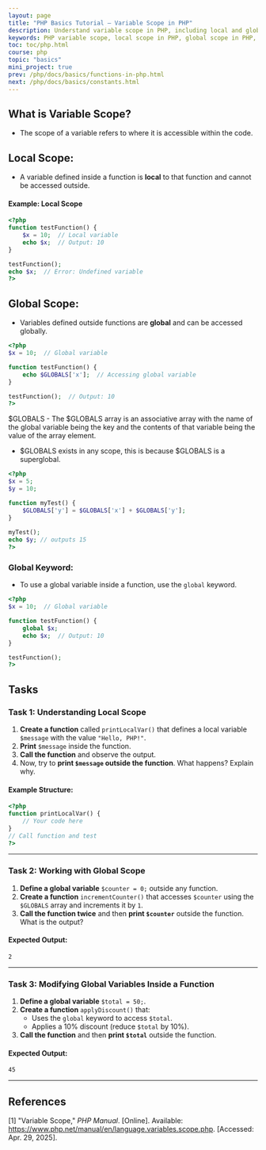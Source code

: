 ```yaml
---
layout: page
title: "PHP Basics Tutorial – Variable Scope in PHP"
description: Understand variable scope in PHP, including local and global variables. Learn how to use the global keyword and access global variables inside functions with clear code examples.
keywords: PHP variable scope, local scope in PHP, global scope in PHP, PHP global keyword, PHP function variables, PHP $GLOBALS, variable accessibility in PHP, PHP scope example
toc: toc/php.html
course: php
topic: "basics"
mini_project: true
prev: /php/docs/basics/functions-in-php.html
next: /php/docs/basics/constants.html
---
```


## **What is Variable Scope?**
- The scope of a variable refers to where it is accessible within the code.
  
## **Local Scope**:
- A variable defined inside a function is **local** to that function and cannot be accessed outside.

#### Example: Local Scope

```php
<?php
function testFunction() {
    $x = 10;  // Local variable
    echo $x;  // Output: 10
}

testFunction();
echo $x;  // Error: Undefined variable
?>
```

## **Global Scope**:
- Variables defined outside functions are **global** and can be accessed globally.

```php
<?php
$x = 10;  // Global variable

function testFunction() {
    echo $GLOBALS['x'];  // Accessing global variable
}

testFunction();  // Output: 10
?>
```

$GLOBALS - The $GLOBALS array is an associative array with the name of the global variable being the key and the contents of that variable being the value of the array element.

- $GLOBALS exists in any scope, this is because $GLOBALS is a superglobal.

```php
<?php
$x = 5;
$y = 10;

function myTest() {
    $GLOBALS['y'] = $GLOBALS['x'] + $GLOBALS['y'];
} 
     
myTest();
echo $y; // outputs 15
?>
```

### **Global Keyword**:
- To use a global variable inside a function, use the `global` keyword.

```php
<?php
$x = 10;  // Global variable

function testFunction() {
    global $x;
    echo $x;  // Output: 10
}

testFunction();
?>
```

## Tasks

### **Task 1: Understanding Local Scope**
1. **Create a function** called `printLocalVar()` that defines a local variable `$message` with the value `"Hello, PHP!"`.  
2. **Print** `$message` inside the function.  
3. **Call the function** and observe the output.  
4. Now, try to **print `$message` outside the function**. What happens? Explain why.  

#### Example Structure:
```php
<?php
function printLocalVar() {
    // Your code here
}
// Call function and test
?>
```

---

### **Task 2: Working with Global Scope**
1. **Define a global variable** `$counter = 0;` outside any function.  
2. **Create a function** `incrementCounter()` that accesses `$counter` using the `$GLOBALS` array and increments it by `1`.  
3. **Call the function twice** and then **print `$counter`** outside the function. What is the output?  

#### Expected Output:
```
2
```

---

### **Task 3: Modifying Global Variables Inside a Function**
1. **Define a global variable** `$total = 50;`.  
2. **Create a function** `applyDiscount()` that:  
   - Uses the `global` keyword to access `$total`.  
   - Applies a 10% discount (reduce `$total` by 10%).  
3. **Call the function** and then **print `$total`** outside the function.  

#### Expected Output:
```
45
```

---

## References

[1] "Variable Scope," *PHP Manual*. [Online]. Available: <https://www.php.net/manual/en/language.variables.scope.php>. [Accessed: Apr. 29, 2025].

